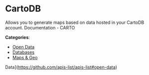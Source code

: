 # CartoDB


Allows you to generate maps based on data hosted in your CartoDB account.  Documentation - CARTO



**Categories**:
- [Open Data](https://github.com/apis-list/apis-list#open-data)
- [Databases](https://github.com/apis-list/apis-list#databases)
- [Maps & Geo](https://github.com/apis-list/apis-list#maps-and-geo)



 Data](https://github.com/apis-list/apis-list#open-data)







